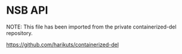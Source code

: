 # NSB API

NOTE: This file has been imported from the private containerized-del repository.

https://github.com/harikuts/containerized-del
